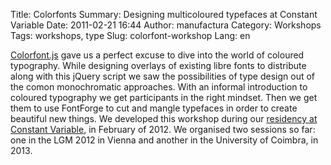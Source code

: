 Title: Colorfonts
Summary: Designing multicoloured typefaces at Constant Variable
Date: 2011-02-21 16:44
Author: manufactura
Category: Workshops
Tags: workshops, type
Slug: colorfont-workshop
Lang: en

[Colorfont.js](http://manufacturaindependente.com/colorfont) gave us a perfect excuse to dive into the world of coloured typography. While designing overlays of existing libre fonts to distribute along with this jQuery script we saw the possibilities of type design out of the comon monochromatic approaches.
With an informal introduction to coloured typography we get participants in the right mindset. Then we get them to use FontForge to cut and mangle typefaces in order to create beautiful new things.
We developed this workshop during our [residency at Constant Variable](http://ospublish.constantvzw.org/blog/news/colored-beehive), in February of 2012. We organised two sessions so far: one in the LGM 2012 in Vienna and another in the University of Coimbra, in 2013. 

